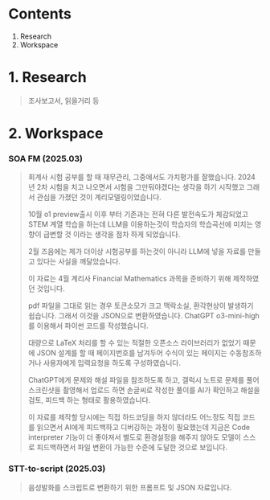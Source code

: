 # Contents

1. Research
2. Workspace

# 1. Research

> 조사보고서, 읽을거리 등
> 

# 2. Workspace

### SOA FM (2025.03)

> 회계사 시험 공부를 할 때 재무관리, 그중에서도 가치평가를 잘했습니다. 2024년 2차 시험을 치고 나오면서 시험을 그만둬야겠다는 생각을 하기 시작했고 그래서 관심을 가졌던 것이 계리모델링이었습니다.
> 
> 
> 10월 o1 preview출시 이후 부터 기존과는 전혀 다른 발전속도가 체감되었고 STEM 계열 학습을 하는데 LLM을 이용하는것이 학습자의 학습곡선에 미치는 영향이 급변할 것 이라는 생각을 점차 하게 되었습니다.
> 
> 2월 즈음에는 제가 더이상 시험공부를 하는것이 아니라 LLM에 넣을 자료를 만들고 있다는 사실을 깨달았습니다. 
> 
> 이 자료는 4월 계리사 Financial Mathematics 과목을 준비하기 위해 제작하였던 것입니다.
> 
> pdf 파일을 그대로 읽는 경우 토큰소모가 크고 맥락소실, 환각현상이 발생하기 쉽습니다. 
> 그래서 이것을 JSON으로 변환하였습니다. 
> ChatGPT o3-mini-high를 이용해서 파이썬 코드를 작성했습니다. 
> 
> 대량으로 LaTeX 처리를 할 수 있는 적절한 오픈소스 라이브러리가 없었기 때문에 JSON 설계를 할 때 페이지번호를 남겨두어 수식이 있는 페이지는 수동참조하거나 사용자에게 입력요청을 하도록 구성하였습니다. 
> 
> ChatGPT에게 문제와 해설 파일을 참조하도록 하고, 갤럭시 노트로 문제를 풀어 스크린샷을 촬영해서 업로드 하면 손글씨로 작성한 풀이를 AI가 확인하고 해설을 검토, 피드백 하는 형태로 활용하였습니다.
> 
> 이 자료를 제작할 당시에는 직접 하드코딩을 하지 않더라도 어느정도 직접 코드를 읽으면서 AI에게 피드백하고 디버깅하는 과정이 필요했는데 지금은 Code interpreter 기능이 더 좋아져서 별도로 환경설정을 해주지 않아도 모델이 스스로 피드백하면서 파일 변환이 가능한 수준에 도달한 것으로 보입니다.
> 

### STT-to-script (2025.03)

> 음성발화를 스크립트로 변환하기 위한 프롬프트 및 JSON 자료입니다.
>